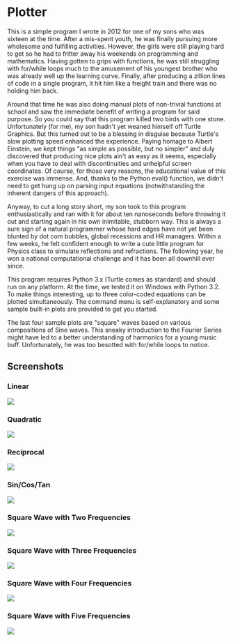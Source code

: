 # Plotter

This is a simple program I wrote in 2012 for one of my sons who was sixteen at the time. After a mis-spent youth, he was finally pursuing more wholesome and fulfilling activities. However, the girls were still playing hard to get so he had to fritter away his weekends on programming and mathematics. Having gotten to grips with functions, he was still struggling with for/while loops much to the amusement of his youngest brother who was already well up the learning curve. Finally, after producing a zillion lines of code in a single program, it hit him like a freight train and there was no holding him back. 

Around that time he was also doing manual plots of non-trivial functions at school and saw the immediate benefit of writing a program for said purpose. So you could say that this program killed two birds with one stone. Unfortunately (for me), my son hadn't yet weaned himself off Turtle Graphics. But this turned out to be a blessing in disguise because Turtle's slow plotting speed enhanced the experience. Paying homage to Albert Einstein, we kept things "as simple as possible, but no simpler" and duly discovered that producing nice plots ain't as easy as it seems, especially when you have to deal with discontinuities and unhelpful screen coordinates. Of course, for those very reasons, the educational value of this exercise was immense. And, thanks to the Python eval() function, we didn't need to get hung up on parsing input equations (notwithstanding the inherent dangers of this approach).

Anyway, to cut a long story short, my son took to this program enthusiastically and ran with it for about ten nanoseconds before throwing it out and starting again in his own inimitable, stubborn way. This is always a sure sign of a natural programmer whose hard edges have not yet been blunted by dot com bubbles, global recessions and HR managers. Within a few weeks, he felt confident enough to write a cute little program for Physics class to simulate reflections and refractions. The following year, he won a national computational challenge and it has been all downhill ever since.

This program requires Python 3.x (Turtle comes as standard) and should run on any platform. At the time, we tested it on Windows with Python 3.2. To make things interesting, up to three color-coded equations can be plotted simultaneously. The command menu is self-explanatory and some sample built-in plots are provided to get you started.

The last four sample plots are "square" waves based on various compositions of Sine waves. This sneaky introduction to the Fourier Series might have led to a better understanding of harmonics for a young music buff. Unfortunately, he was too besotted with for/while loops to notice.

## Screenshots

### Linear

![](/Linear.jpg)

### Quadratic

![](/Quadratic.jpg)

### Reciprocal

![](/Reciprocal.jpg)

### Sin/Cos/Tan

![](/SinCosTan.jpg)

### Square Wave with Two Frequencies

![](/SquareWave2.jpg)

### Square Wave with Three Frequencies

![](/SquareWave3.jpg)

### Square Wave with Four Frequencies

![](/SquareWave4.jpg)

### Square Wave with Five Frequencies

![](/SquareWave5.jpg)
